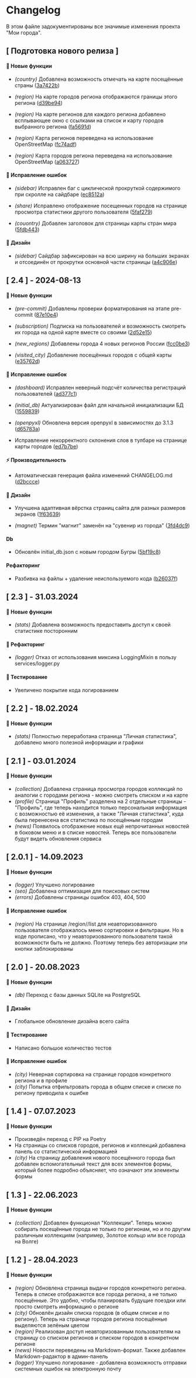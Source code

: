 # Changelog

В этом файле задокументированы все значимые изменения проекта "Мои города".

## [ Подготовка нового релиза ]

#### 🚀 Новые функции

- *(country)* Добавлена возможность отмечать на карте посещённые страны ([3a7422b](https://github.com/Shecspi/MoiGoroda/commit/3a7422b50c332f5fd920fd2cd5c148bca2395735))

- *(region)* На карте городов региона отображаются границы этого региона ([d39be94](https://github.com/Shecspi/MoiGoroda/commit/d39be947ee2a3026f957586c822014b627fbe3e0))

- *(region)* На карте регионов для каждого региона добавлено всплывающее окно с ссылками на список и карту городов выбранного региона ([fa5691d](https://github.com/Shecspi/MoiGoroda/commit/fa5691d559099ee8cd7c7fbcdf41282bf82d8917))

- *(region)* Карта регионов переведена на использование OpenStreetMap ([fc74adf](https://github.com/Shecspi/MoiGoroda/commit/fc74adf9256163f00b69b719d245531bb6372196))

- *(region)* Карта городов региона переведена на использование OpenStreetMap ([a063727](https://github.com/Shecspi/MoiGoroda/commit/a063727e770b4dd6725bf41b057dd8f939efee57))


#### 🐛 Исправление ошибок

- *(sidebar)* Исправлен баг с циклической прокруткой содержимого при скролле на сайдбаре ([ec8512a](https://github.com/Shecspi/MoiGoroda/commit/ec8512a5d279840a62d42c8dd1b9db7dc372677e))

- *(share)* Исправлено отображение посещенных городов на странице просмотра статистики другого пользователя ([5faf279](https://github.com/Shecspi/MoiGoroda/commit/5faf279afbd549a598d024ed6c85fb31268f736c))

- *(couontry)* Добавлен заголовок для страницы карты стран мира ([5fdb443](https://github.com/Shecspi/MoiGoroda/commit/5fdb443098bbb207e2e8bc84555c0c1681be1656))


#### 🎨 Дизайн

- *(sidebar)* Сайдбар зафиксирован на всю ширину на больших экранах и отсоединён от прокрутки основной части страницы ([a4c906e](https://github.com/Shecspi/MoiGoroda/commit/a4c906e5d36a4a9706163d4f8ad292b2b69cfb53))


## [ 2.4 ] - 2024-08-13

#### 🚀 Новые функции

- *(pre-commit)* Добавлены проверки форматирования на этапе pre-commit ([87e10e4](https://github.com/Shecspi/MoiGoroda/commit/87e10e452b30f6f40ad7a61f3b2dfe767a99ed81))

- *(subscription)* Подписка на пользователей и возможность смотреть их города на одной карте вместе со своими ([2d52e15](https://github.com/Shecspi/MoiGoroda/commit/2d52e15e56f22aa846555b40773a5b361825a930))

- *(new_regions)* Добавлены города 4 новых регионов России ([fcc0be3](https://github.com/Shecspi/MoiGoroda/commit/fcc0be38f7b73d4561c6289ffa4b4c298abd276c))

- *(visited_city)* Добавление посещённых городов с общей карты ([e35762d](https://github.com/Shecspi/MoiGoroda/commit/e35762d26fb07d1067dd7aec88408d2341d6fb98))


#### 🐛 Исправление ошибок

- *(dashboard)* Исправлен неверный подсчёт количества регистраций пользователей ([ad377c1](https://github.com/Shecspi/MoiGoroda/commit/ad377c1275405a68548e99cd6dd53f5710647946))

- *(initial_db)* Актуализирован файл для начальной инициализации БД ([1559839](https://github.com/Shecspi/MoiGoroda/commit/15598393a6f9ce8ea9151229eaed650dce637fa0))

- *(openpyxl)* Обновлена версия openpyxl в зависимостях до 3.1.3 ([d65783a](https://github.com/Shecspi/MoiGoroda/commit/d65783ac8e28457ef27132a6667365580b5947f0))

- Исправление некорректного склонения слов в тулбаре на странице карты городов ([ed7b7be](https://github.com/Shecspi/MoiGoroda/commit/ed7b7be635e654080c77def9e1b03466ac0a764a))


#### ⚡ Производительность

- Автоматическая генерация файла изменений CHANGELOG.md ([d2bccce](https://github.com/Shecspi/MoiGoroda/commit/d2bccce2b79803e858cbb3add62e5cfeae92f296))


#### 🎨 Дизайн

- Улучшена адаптивная вёрстка страниц сайта для разных размеров экранов ([1f63639](https://github.com/Shecspi/MoiGoroda/commit/1f636395458ca806821eb5abde59433d3ec52f74))

- *(magnet)* Термин "магнит" заменён на "сувенир из города" ([3fd4dc9](https://github.com/Shecspi/MoiGoroda/commit/3fd4dc916bfe15e018240e45fe2170c0d7915915))


#### Db

- Обновлён initial_db.json с новым городом Бугры ([5bf19c8](https://github.com/Shecspi/MoiGoroda/commit/5bf19c8058818f07d779be65c743531491dc5df5))


#### Рефакторинг

- Разбивка на файлы + удаление неиспользуемого кода ([b26037f](https://github.com/Shecspi/MoiGoroda/commit/b26037ff6f406130bc3025408b8e82569a607c59))


## [ 2.3 ] - 31.03.2024

#### 🚀 Новые функции
- *(stats)* Добавлена возможность предоставить доступ к своей статистике посторонним
#### 🚜 Рефакторинг
- *(logger)* Отказ от использования миксина LoggingMixin в пользу services/logger.py
#### 🧪 Тестирование
- Увеличено покрытие кода логированием

## [ 2.2 ] - 18.02.2024

#### 🚀 Новые функции
- *(stats)* Полностью переработана страница "Личная статистика", добавлено много полезной информации и графики

## [ 2.1 ] - 03.01.2024

#### 🚀 Новые функции
- *(collection)* Добавлена страница просмотра городов коллекций по аналогии с городами региона - можно смотреть списком и на карте
- *(profile)* Страница "Профиль" разделена на 2 отдельные страницы - "Профиль", где теперь находится только персональная информация
с возможностью её изменения, а также "Личная статистика", куда была перенесена вся статистика по посещённым городам
- *(news)* Появилось отображение новых ещё непрочитанных новостей в боковом меню и в списке новостей. Теперь все пользователи будут видеть обновления сервиса

## [ 2.0.1 ] - 14.09.2023

#### 🚀 Новые функции
- *(logger)* Улучшено логирование
- *(seo)* Добавлена оптимизация для поисковых систем
- *(errors)* Добавлены страницы ошибок 403, 404, 500
#### 🐛 Исправление ошибок
- *(region)* На странице /region/<pk>/list для неавторизованного пользователя отображалось меню сортировки и фильтрации. Но в коде прописано, что у неавторизованного пользователя такой возможности быть не должно. Поэтому теперь без авторизации эти кнопки заблокированы

## [ 2.0 ] - 20.08.2023

#### 🚀 Новые функции
- *(db)* Переход с базы данных SQLite на PostgreSQL
#### 🎨 Дизайн
- Глобальное обновление дизайна всего сайта
#### 🧪 Тестирование
- Написано большое количество тестов
#### 🐛 Исправление ошибок
- *(city)* Неверная сортировка на странице городов конкретного региона и в профиле
- *(city)* Попытка отфильтровать города в общем списке и списке по региону приводила к ошибке

## [ 1.4 ] - 07.07.2023

#### 🚀 Новые функции
- Произведён переход с PIP на Poetry
- На страницы со списков городов, регионов и коллекций добавлена панель со статистической информацией
- *(city)* На страницу добавления нового посещённого города был добавлен вспомогательный текст для всех элементов формы, который более подробно объясняет, что означают эти элементы формы

## [ 1.3 ] - 22.06.2023

#### 🚀 Новые функции
- *(collection)* Добавлен функционал "Коллекции". Теперь можно собирать посещённые города не только по регионам, но и по другим различным коллекциям (например, Золотое кольцо или все города на Волге)

## [ 1.2 ] - 28.04.2023

#### 🚀 Новые функции
- *(region)* Обновлена страница выдачи городов конкретного региона. Теперь в списке отображаются все города региона, а не только посещённые. Это удобно, чтобы планировать будущие поездки или просто смотреть информацию о регионе
- *(city)* Обновлён дизайн списка городов (в общем списке и по региону). Теперь на странице городов региона посещённые выделяются зелёным цветом
- *(region)* Реализован доступ неавторизованным пользователям на страницу со списком регионов и списком городов в конкретном регионе
- *(news)* Новости переведены на Markdown-формат. Также добавлен Markdown-радактор в админ-панель
- *(logger)* Улучшено логирование - добавлена возможность отправки системных ошибок на электронную почту
